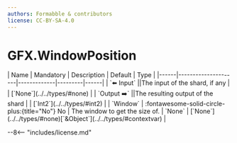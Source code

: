 ```yaml
---
authors: Formabble & contributors
license: CC-BY-SA-4.0
---
```



# GFX.WindowPosition

<div class="sh-parameters" markdown="1">
| Name | Mandatory | Description | Default | Type |
|------|---------------------|-------------|---------|------|
| `⬅️ Input` ||The input of the shard, if any | | [`None`](../../types/#none) |
| `Output ➡️` ||The resulting output of the shard | | [`Int2`](../../types/#int2) |
| `Window` | :fontawesome-solid-circle-plus:{title="No"} No  | The window to get the size of. | `None` | [`None`](../../types/#none)[`&Object`](../../types/#contextvar) |

</div>



--8<-- "includes/license.md"


